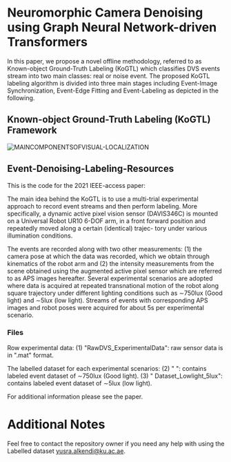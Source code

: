 # Neuromorphic Camera Denoising using Graph Neural Network-driven Transformers

In this paper, we propose a novel offline methodology, referred to as Known-object Ground-Truth Labeling (KoGTL) which classifies DVS events stream into two main classes: real or noise event. 
The proposed KoGTL labeling algorithm is divided into three main stages including Event-Image Synchronization, Event-Edge Fitting and Event-Labeling as depicted in the following.

## Known-object Ground-Truth Labeling (KoGTL) Framework


![MAINCOMPONENTSOFVISUAL-LOCALIZATION](https://github.com/Yusra-alkendi/EventDenoising_GNNTransformer/blob/2255aa7e3d25f7a0d91183c069412aa3ea8aafcf/KOGTL3.jpg)

## Event-Denoising-Labeling-Resources


This is the code for the 2021 IEEE-access paper:

The main idea behind the KoGTL is to use a multi-trial experimental approach to record event streams and then perform labeling. More specifically, a dynamic active pixel vision sensor (DAVIS346C) is mounted on a Universal Robot UR10 6-DOF arm, in a front forward position and repeatedly moved along a certain (identical) trajec- tory under various illumination conditions.

The events are recorded along with two other measurements: (1) the camera pose at which the data was recorded, which we obtain through kinematics of the robot arm and (2) the intensity measurements from the scene obtained using the augmented active pixel sensor which are referred to as APS images hereafter.
Several experimental scenarios are adopted where data is acquired at repeated transnational motion of the robot along square trajectory under different lighting conditions such as ∼750lux (Good light) and ∼5lux (low light). Streams of events with corresponding APS images and robot poses were acquired for about 5s per experimental scenario. 

### Files

Row experimental data:
(1) "RawDVS_ExperimentalData":  raw sensor data is in ".mat" format. 


The labelled dataset for each experimental scenarios:
(2) " ": contains labeled event dataset of ∼750lux (Good light).
(3) " Dataset_Lowlight_5lux": contains labeled event dataset of ∼5lux (low light). 

For additional information please see the paper.



# Additional Notes
Feel free to contact the repository owner if you need any help with using the Labelled dataset <yusra.alkendi@ku.ac.ae>. 

